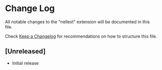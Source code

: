 # Change Log

All notable changes to the "nellext" extension will be documented in this file.

Check [Keep a Changelog](http://keepachangelog.com/) for recommendations on how to structure this file.

## [Unreleased]

- Initial release
